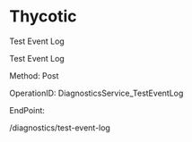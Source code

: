 #     Thycotic


Test Event Log

Test Event Log

Method: Post

OperationID: DiagnosticsService_TestEventLog

EndPoint:

/diagnostics/test-event-log
